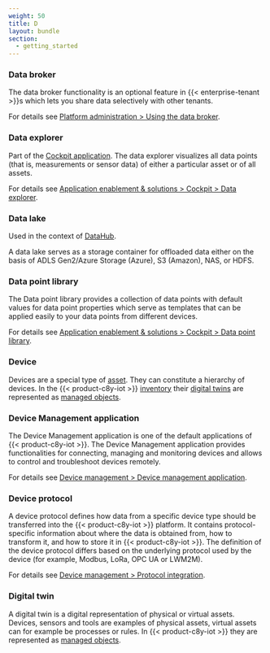 ```yaml
---
weight: 50
title: D
layout: bundle
section:
  - getting_started
---
```


### Data broker

The data broker functionality is an optional feature in {{< enterprise-tenant >}}s which lets you share data selectively with other tenants.

For details see [Platform administration > Using the data broker](/data-broker/data-broker).


### Data explorer

Part of the [Cockpit application](/glossary/c/#cockpit-application). The data explorer visualizes all data points (that is, measurements or sensor data) of either a particular asset or of all assets.

For details see [Application enablement & solutions > Cockpit > Data explorer](/cockpit/data-explorer).


### Data lake

Used in the context of [DataHub](/glossary/c/#c8y-datahub).

A data lake serves as a storage container for offloaded data either on the basis of ADLS Gen2/Azure Storage (Azure), S3 (Amazon), NAS, or HDFS.


### Data point library

The Data point library provides a collection of data points with default values for data point properties which serve as templates that can be applied easily to your data points from different devices.

For details see [Application enablement & solutions > Cockpit > Data point library](/cockpit/data-point-library).


### Device

Devices are a special type of [asset](/glossary/a/#asset). They can constitute a hierarchy of devices. In the {{< product-c8y-iot >}} [inventory](/glossary/i/#inventory) their [digital twins](#digital-twin) are represented as [managed objects](/glossary/m/#managed-object).


### Device Management application

The Device Management application is one of the default applications of {{< product-c8y-iot >}}.
The Device Management application provides functionalities for connecting, managing and monitoring devices and allows to control and troubleshoot devices remotely.

For details see [Device management > Device management application](/device-management-application/).


### Device protocol

A device protocol defines how data from a specific device type should be transferred into the {{< product-c8y-iot >}} platform. It contains protocol-specific information about where the data is obtained from, how to transform it, and how to store it in {{< product-c8y-iot >}}.
The definition of the device protocol differs based on the underlying protocol used by the device (for example, Modbus, LoRa, OPC UA or LWM2M).

For details see [Device management > Protocol integration](/protocol-integration/).


### Digital twin

A digital twin is a digital representation of physical or virtual assets. Devices, sensors and tools are examples of physical assets, virtual assets can for example be processes or rules. In {{< product-c8y-iot >}} they are represented as [managed objects](/glossary/m/#managed-object).
